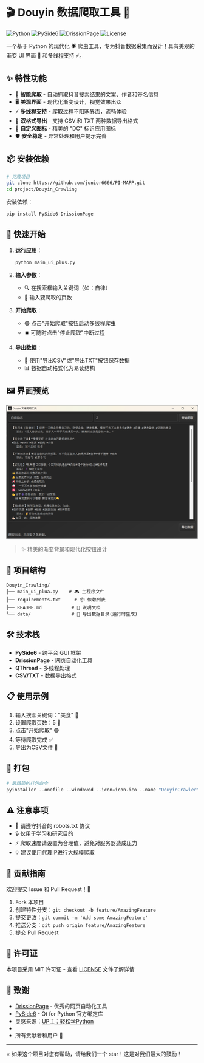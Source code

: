 # 🎬 Douyin 数据爬取工具 🚀

![Python](https://img.shields.io/badge/Python-3.8%2B-blue?style=for-the-badge&logo=python)
![PySide6](https://img.shields.io/badge/PySide6-GUI%20Framework-green?style=for-the-badge&logo=qt)
![DrissionPage](https://img.shields.io/badge/DrissionPage-Web%20Automation-orange?style=for-the-badge)
![License](https://img.shields.io/badge/License-MIT-yellow?style=for-the-badge)

一个基于 Python 的现代化 🕷️ 爬虫工具，专为抖音数据采集而设计！具有美观的渐变 UI 界面 🎨 和多线程支持 ⚡。

## ✨ 特性功能

- 🎯 **智能爬取** - 自动抓取抖音搜索结果的文案、作者和签名信息
- 🖥️ **美观界面** - 现代化渐变设计，视觉效果出众
- ⚡ **多线程支持** - 爬取过程不阻塞界面，流畅体验
- 💾 **双格式导出** - 支持 CSV 和 TXT 两种数据导出格式
- 🎨 **自定义图标** - 精美的 "DC" 标识应用图标
- 🛡️ **安全稳定** - 异常处理和用户提示完善

## 📦 安装依赖

```bash
# 克隆项目
git clone https://github.com/junior6666/PI-MAPP.git
cd project/Douyin_Crawling

```

安装依赖：

```bash
pip install PySide6 DrissionPage
```

## 🚀 快速开始

1. **运行应用**：
   ```bash
   python main_ui_plus.py
   ```

2. **输入参数**：
   - 🔍 在搜索框输入关键词（如：自律）
   - 📄 输入要爬取的页数

3. **开始爬取**：
   - 🟢 点击"开始爬取"按钮启动多线程爬虫
   - ⏹️ 可随时点击"停止爬取"中断过程

4. **导出数据**：
   - 💾 使用"导出CSV"或"导出TXT"按钮保存数据
   - 📊 数据自动格式化为易读结构

## 🖼️ 界面预览
![wechat_2025-08-26_164011_277.png](ui_img/wechat_2025-08-26_164011_277.png)
> ✨ 精美的渐变背景和现代化按钮设计

## 📁 项目结构

```
Douyin_Crawling/
├── main_ui_plua.py    # 🎮 主程序文件
├── requirements.txt     # 📦 依赖列表
├── README.md           # 📖 说明文档
└── data/               # 💾 导出数据目录(运行时生成)
```

## 🛠️ 技术栈

- **PySide6** - 跨平台 GUI 框架
- **DrissionPage** - 网页自动化工具
- **QThread** - 多线程处理
- **CSV/TXT** - 数据导出格式

## 📋 使用示例

1. 输入搜索关键词："美食" 🍜
2. 设置爬取页数：5 📄
3. 点击"开始爬取" 🟢
4. 等待爬取完成 ✅
5. 导出为CSV文件 💾
## 📁 打包
```python
# 最精简的打包命令
pyinstaller --onefile --windowed --icon=icon.ico --name "DouyinCrawler" --clean --hidden-import PySide6.QtXml --exclude-module tkinter --exclude-module matplotlib main_ui_plus.py
```
## ⚠️ 注意事项

- 🚨 请遵守抖音的 robots.txt 协议
- 🔒 仅用于学习和研究目的
- ⚡ 爬取速度请设置为合理值，避免对服务器造成压力
- 💡 建议使用代理IP进行大规模爬取

## 🤝 贡献指南

欢迎提交 Issue 和 Pull Request！🎉

1. Fork 本项目
2. 创建特性分支：`git checkout -b feature/AmazingFeature`
3. 提交更改：`git commit -m 'Add some AmazingFeature'`
4. 推送分支：`git push origin feature/AmazingFeature`
5. 提交 Pull Request

## 📄 许可证

本项目采用 MIT 许可证 - 查看 [LICENSE](LICENSE) 文件了解详情

## 🙏 致谢

- [DrissionPage](https://github.com/g1879/DrissionPage) - 优秀的网页自动化工具
- [PySide6](https://www.qt.io/qt-for-python) - Qt for Python 官方绑定库
- 灵感来源：[UP主：轻松学Python](https://www.bilibili.com/video/BV1tH4y1c7Ca?spm_id_from=333.788.videopod.episodes&vd_source=ea444bcb59e16e58cfdca990f3514384&p=4)
- 
- 所有贡献者和用户 🎊

---

⭐ 如果这个项目对您有帮助，请给我们一个 star！这是对我们最大的鼓励！